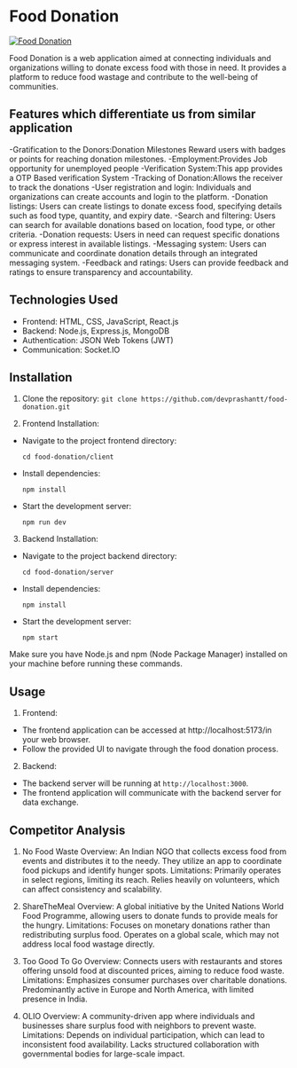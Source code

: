 # Food Donation

[![Food Donation](https://img.youtube.com/vi/uiFmoIfHRp8/0.jpg)](https://www.youtube.com/watch?v=uiFmoIfHRp8)

Food Donation is a web application aimed at connecting individuals and organizations willing to donate excess food with those in need. It provides a platform to reduce food wastage and contribute to the well-being of communities.

## Features which differentiate us from similar application
-Gratification to the Donors:Donation Milestones Reward users with badges or points for reaching donation milestones.
-Employment:Provides Job opportunity for unemployed people
-Verification System:This app provides a OTP Based verification System
-Tracking of Donation:Allows the receiver to track the donations
-User registration and login: Individuals and organizations can create accounts and login to the platform.
-Donation listings: Users can create listings to donate excess food, specifying details such as food type, quantity, and expiry date.
-Search and filtering: Users can search for available donations based on location, food type, or other criteria.
-Donation requests: Users in need can request specific donations or express interest in available listings.
-Messaging system: Users can communicate and coordinate donation details through an integrated messaging system.
-Feedback and ratings: Users can provide feedback and ratings to ensure transparency and accountability.

## Technologies Used

- Frontend: HTML, CSS, JavaScript, React.js
- Backend: Node.js, Express.js, MongoDB
- Authentication: JSON Web Tokens (JWT)
- Communication: Socket.IO


## Installation

1. Clone the repository: `git clone https://github.com/devprashantt/food-donation.git`

2. Frontend Installation:
- Navigate to the project frontend directory:
  ```
  cd food-donation/client
  ```
- Install dependencies:
  ```
  npm install
  ```
- Start the development server:
  ```
  npm run dev
  ```

3. Backend Installation:
- Navigate to the project backend directory:
  ```
  cd food-donation/server
  ```
- Install dependencies:
  ```
  npm install
  ```
- Start the development server:
  ```
  npm start
  ```

Make sure you have Node.js and npm (Node Package Manager) installed on your machine before running these commands.

## Usage

1. Frontend:
- The frontend application can be accessed at http://localhost:5173/in your web browser.
- Follow the provided UI to navigate through the food donation process.

2. Backend:
- The backend server will be running at `http://localhost:3000`.
- The frontend application will communicate with the backend server for data exchange.

## Competitor Analysis
1. No Food Waste
Overview: An Indian NGO that collects excess food from events and distributes it to the needy. They utilize an app to coordinate food pickups and identify hunger spots.
Limitations:
Primarily operates in select regions, limiting its reach.
Relies heavily on volunteers, which can affect consistency and scalability.

2. ShareTheMeal
Overview: A global initiative by the United Nations World Food Programme, allowing users to donate funds to provide meals for the hungry.
Limitations:
Focuses on monetary donations rather than redistributing surplus food.
Operates on a global scale, which may not address local food wastage directly.

3. Too Good To Go
Overview: Connects users with restaurants and stores offering unsold food at discounted prices, aiming to reduce food waste.
Limitations:
Emphasizes consumer purchases over charitable donations.
Predominantly active in Europe and North America, with limited presence in India.

4. OLIO
Overview: A community-driven app where individuals and businesses share surplus food with neighbors to prevent waste.
Limitations:
Depends on individual participation, which can lead to inconsistent food availability.
Lacks structured collaboration with governmental bodies for large-scale impact.
